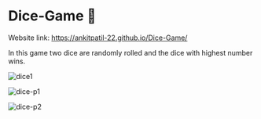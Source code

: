 # Dice-Game 🎲

Website link: https://ankitpatil-22.github.io/Dice-Game/

In this game two dice are randomly rolled and the dice with highest number wins.


![dice1](https://user-images.githubusercontent.com/71706634/149726016-1061735f-f037-4fd6-9623-ffc4e1add4b6.png)

![dice-p1](https://user-images.githubusercontent.com/71706634/149759315-6361ecec-06d1-43e1-8286-fb36e6053cc7.png)

![dice-p2](https://user-images.githubusercontent.com/71706634/149759306-6b9d9549-51e8-44ab-8b0f-e29fc909a7e7.png)

